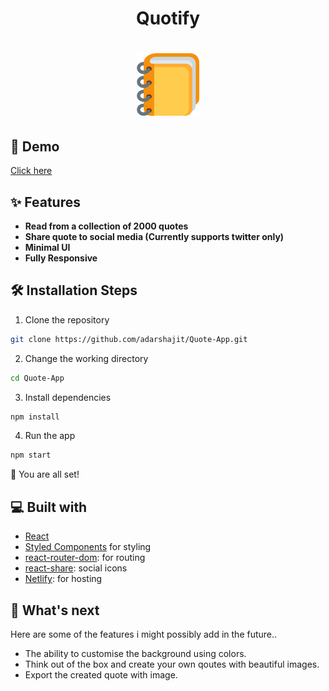 <h1 align="center">Quotify<h1>

<p align="center">
  <a href="https://quotify-app.netlify.app/">
    <img alt="books" src="./public/android-chrome-192x192.png" width="100" height="100"/>
  </a>
</p>

## 🚀 Demo

<a href="https://quotify-app.netlify.app/" target="blank">
Click here 
</a>

## ✨ Features

- **Read from a collection of 2000 quotes**
- **Share quote to social media (Currently supports twitter only)**
- **Minimal UI**
- **Fully Responsive**

## 🛠️ Installation Steps

1. Clone the repository

```bash
git clone https://github.com/adarshajit/Quote-App.git
```

2. Change the working directory

```bash
cd Quote-App
```

3. Install dependencies

```bash
npm install
```

4. Run the app

```bash
npm start
```

🌟 You are all set!

## 💻 Built with

- [React](https://reactjs.org/)
- [Styled Components](https://jquery.com/) for styling
- [react-router-dom](https://reactrouter.com/web/guides/quick-start): for routing
- [react-share](https://www.npmjs.com/package/react-share): social icons
- [Netlify](https://www.netlify.com/): for hosting

## 🌈 What's next

Here are some of the features i might possibly add in the future..

- The ability to customise the background using colors.
- Think out of the box and create your own qoutes with beautiful images.
- Export the created quote with image.
